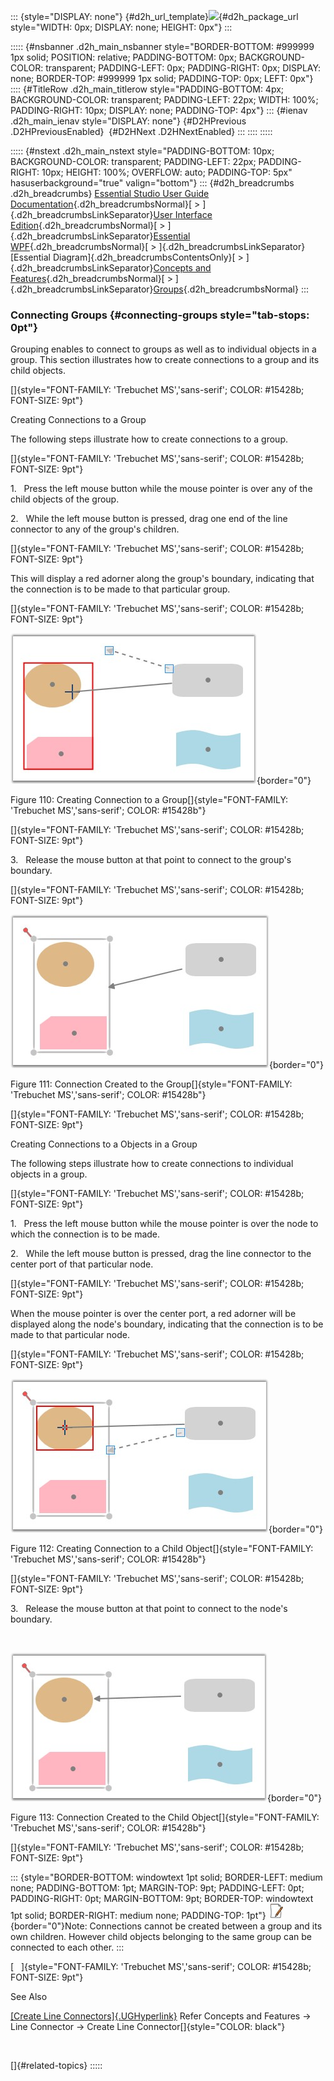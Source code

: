 ::: {style="DISPLAY: none"}
[](ms-xhelp:///?Id=d2h_url_template){#d2h_url_template}![](!package_url!){#d2h_package_url style="WIDTH: 0px; DISPLAY: none; HEIGHT: 0px"}
:::

::::: {#nsbanner .d2h_main_nsbanner style="BORDER-BOTTOM: #999999 1px solid; POSITION: relative; PADDING-BOTTOM: 0px; BACKGROUND-COLOR: transparent; PADDING-LEFT: 0px; PADDING-RIGHT: 0px; DISPLAY: none; BORDER-TOP: #999999 1px solid; PADDING-TOP: 0px; LEFT: 0px"}
:::: {#TitleRow .d2h_main_titlerow style="PADDING-BOTTOM: 4px; BACKGROUND-COLOR: transparent; PADDING-LEFT: 22px; WIDTH: 100%; PADDING-RIGHT: 10px; DISPLAY: none; PADDING-TOP: 4px"}
::: {#ienav .d2h_main_ienav style="DISPLAY: none"}
[](ms-xhelp:///?Id=5164a2fe-15db-4cef-9bdf-985efad6ce8b){#D2HPrevious .D2HPreviousEnabled}  [](ms-xhelp:///?Id=153a9a0d-8290-49dc-8717-69e9c2ca048e){#D2HNext .D2HNextEnabled}
:::
::::
:::::

::::: {#nstext .d2h_main_nstext style="PADDING-BOTTOM: 10px; BACKGROUND-COLOR: transparent; PADDING-LEFT: 22px; PADDING-RIGHT: 10px; HEIGHT: 100%; OVERFLOW: auto; PADDING-TOP: 5px" hasuserbackground="true" valign="bottom"}
::: {#d2h_breadcrumbs .d2h_breadcrumbs}
[Essential Studio User Guide Documentation](ms-xhelp:///?Id=12457748-09e3-4d74-a240-8e049cedf030){.d2h_breadcrumbsNormal}[ \> ]{.d2h_breadcrumbsLinkSeparator}[User Interface Edition](ms-xhelp:///?Id=c29296b7-531c-413b-a0ec-488ca1f7f669){.d2h_breadcrumbsNormal}[ \> ]{.d2h_breadcrumbsLinkSeparator}[Essential WPF](ms-xhelp:///?Id=7f4f82c5-151c-4262-94d0-75c4626c77bc){.d2h_breadcrumbsNormal}[ \> ]{.d2h_breadcrumbsLinkSeparator}[Essential Diagram]{.d2h_breadcrumbsContentsOnly}[ \> ]{.d2h_breadcrumbsLinkSeparator}[Concepts and Features](ms-xhelp:///?Id=8625d466-6e21-495a-b811-4ecee754da81){.d2h_breadcrumbsNormal}[ \> ]{.d2h_breadcrumbsLinkSeparator}[Groups](ms-xhelp:///?Id=63b7d813-7e27-4376-8cad-4aa34d7dc1db){.d2h_breadcrumbsNormal}
:::

### Connecting Groups {#connecting-groups style="tab-stops: 0pt"}

Grouping enables to connect to groups as well as to individual objects in a group. This section illustrates how to create connections to a group and its child objects.

[]{style="FONT-FAMILY: 'Trebuchet MS','sans-serif'; COLOR: #15428b; FONT-SIZE: 9pt"} 

Creating Connections to a Group

The following steps illustrate how to create connections to a group.

[]{style="FONT-FAMILY: 'Trebuchet MS','sans-serif'; COLOR: #15428b; FONT-SIZE: 9pt"} 

1.   Press the left mouse button while the mouse pointer is over any of the child objects of the group.

2.   While the left mouse button is pressed, drag one end of the line connector to any of the group\'s children.

[]{style="FONT-FAMILY: 'Trebuchet MS','sans-serif'; COLOR: #15428b; FONT-SIZE: 9pt"} 

This will display a red adorner along the group\'s boundary, indicating that the connection is to be made to that particular group.

[]{style="FONT-FAMILY: 'Trebuchet MS','sans-serif'; COLOR: #15428b; FONT-SIZE: 9pt"} 

![](ImagesExt/image82_116.jpg){border="0"}

Figure 110: Creating Connection to a Group[]{style="FONT-FAMILY: 'Trebuchet MS','sans-serif'; COLOR: #15428b"}

[]{style="FONT-FAMILY: 'Trebuchet MS','sans-serif'; COLOR: #15428b; FONT-SIZE: 9pt"} 

3.   Release the mouse button at that point to connect to the group\'s boundary.

[]{style="FONT-FAMILY: 'Trebuchet MS','sans-serif'; COLOR: #15428b; FONT-SIZE: 9pt"} 

![](ImagesExt/image82_117.jpg){border="0"}

Figure 111: Connection Created to the Group[]{style="FONT-FAMILY: 'Trebuchet MS','sans-serif'; COLOR: #15428b"}

[]{style="FONT-FAMILY: 'Trebuchet MS','sans-serif'; COLOR: #15428b; FONT-SIZE: 9pt"} 

Creating Connections to a Objects in a Group

The following steps illustrate how to create connections to individual objects in a group.

[]{style="FONT-FAMILY: 'Trebuchet MS','sans-serif'; COLOR: #15428b; FONT-SIZE: 9pt"} 

1.   Press the left mouse button while the mouse pointer is over the node to which the connection is to be made.

2.   While the left mouse button is pressed, drag the line connector to the center port of that particular node.

[]{style="FONT-FAMILY: 'Trebuchet MS','sans-serif'; COLOR: #15428b; FONT-SIZE: 9pt"} 

When the mouse pointer is over the center port, a red adorner will be displayed along the node\'s boundary, indicating that the connection is to be made to that particular node.

[]{style="FONT-FAMILY: 'Trebuchet MS','sans-serif'; COLOR: #15428b; FONT-SIZE: 9pt"} 

![](ImagesExt/image82_118.jpg){border="0"}

Figure 112: Creating Connection to a Child Object[]{style="FONT-FAMILY: 'Trebuchet MS','sans-serif'; COLOR: #15428b"}

[]{style="FONT-FAMILY: 'Trebuchet MS','sans-serif'; COLOR: #15428b; FONT-SIZE: 9pt"} 

3.   Release the mouse button at that point to connect to the node\'s boundary.

 

![](ImagesExt/image82_119.jpg){border="0"}

Figure 113: Connection Created to the Child Object[]{style="FONT-FAMILY: 'Trebuchet MS','sans-serif'; COLOR: #15428b"}

[]{style="FONT-FAMILY: 'Trebuchet MS','sans-serif'; COLOR: #15428b; FONT-SIZE: 9pt"} 

::: {style="BORDER-BOTTOM: windowtext 1pt solid; BORDER-LEFT: medium none; PADDING-BOTTOM: 1pt; MARGIN-TOP: 9pt; PADDING-LEFT: 0pt; PADDING-RIGHT: 0pt; MARGIN-BOTTOM: 9pt; BORDER-TOP: windowtext 1pt solid; BORDER-RIGHT: medium none; PADDING-TOP: 1pt"}
![](ImagesExt/image82_8.jpg){border="0"}Note: Connections cannot be created between a group and its own children. However child objects belonging to the same group can be connected to each other.
:::

[   ]{style="FONT-FAMILY: 'Trebuchet MS','sans-serif'; COLOR: #15428b; FONT-SIZE: 9pt"}

See Also

[[Create Line Connectors]{.UGHyperlink}](ms-xhelp:///?Id=e790ccb5-2590-411f-96de-a90a2aae9389) Refer Concepts and Features -\> Line Connector -\> Create Line Connector[]{style="COLOR: black"}

 

[]{#related-topics}
:::::
